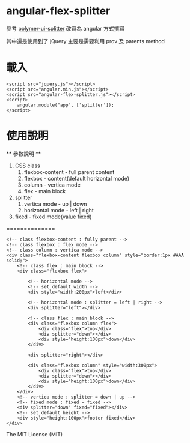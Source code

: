 angular-flex-splitter
=====================

參考 [polymer-ui-splitter](http://www.polymer-project.org/polymer-all/polymer-ui-elements/polymer-ui-splitter/index.html) 改寫為 angular 方式撰寫

其中還是使用到了 jQuery 主要是需要利用 prov 及 parents method

載入
================

    <script src="jquery.js"></script>
    <script src="angular.min.js"></script>
    <script src="angular-flex-splitter.js"></script>
	<script>
	    angular.module("app", ['splitter']);
    </script>    

使用說明
===============
** 參數說明 **

1. CSS class
    1. flexbox-content - full parent content
    2. flexbox - content(default horizontal mode)
    3. column - vertica mode
    4. flex - main block
2. splitter 
    1. vertica mode -  up | down
    2. horizontal mode - left | right
3. fixed - fixed mode(value fixed)


==============
	
	<!-- class flexbox-content : fully parent -->
	<!-- class flexbox : flex mode -->
	<!-- class column : vertica mode -->
    <div class="flexbox-content flexbox column" style="border:1px #AAA solid;">
    	<!-- class flex : main block -->
        <div class="flexbox flex">
			
			<!-- horizontal mode -->        
			<!-- set default width -->
            <div style="width:200px">left</div>
            
            <!-- horizontal mode : splitter = left | right -->
            <div splitter="left"></div>
            
            <!-- class flex : main block -->
            <div class="flexbox column flex">
                <div class="flex">top</div>
                <div splitter="down"></div>
                <div style="height:100px">down</div>
            </div>
            
            <div splitter="right"></div>
            
            <div class="flexbox column" style="width:300px">
                <div class="flex">top</div>
                <div splitter="down"></div>
                <div style="height:100px">down</div>
            </div>
        </div>
        <!-- vertica mode : splitter = down | up -->
        <!-- fixed mode : fixed = fixed -->
        <div splitter="down" fixed="fixed"></div>
        <!-- set default height -->
        <div style="height:100px">footer fixed</div>
    </div>















The MIT License (MIT)
